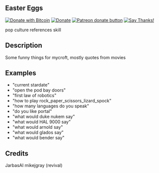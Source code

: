 ## Easter Eggs

[![Donate with Bitcoin](https://en.cryptobadges.io/badge/micro/1QJNhKM8tVv62XSUrST2vnaMXh5ADSyYP8)](https://en.cryptobadges.io/donate/1QJNhKM8tVv62XSUrST2vnaMXh5ADSyYP8)
[![Donate](https://img.shields.io/badge/Donate-PayPal-green.svg)](https://paypal.me/jarbasai)
<span class="badge-patreon"><a href="https://www.patreon.com/jarbasAI" title="Donate to this project using Patreon"><img src="https://img.shields.io/badge/patreon-donate-yellow.svg" alt="Patreon donate button" /></a></span>
[![Say Thanks!](https://img.shields.io/badge/Say%20Thanks-!-1EAEDB.svg)](https://saythanks.io/to/JarbasAl)

pop culture references skill

## Description

Some funny things for mycroft, mostly quotes from movies

## Examples

- "current stardate"
- "open the pod bay doors"
- "first law of robotics"
- "how to play rock_paper_scissors_lizard_spock"
- "how many languages do you speak"
- "do you like portal"
- "what would duke nukem say"
- "what would HAL 9000 say"
- "what would arnold say"
- "what would glados say"
- "what would bender say"

## Credits

JarbasAI
mikejgray (revival)
